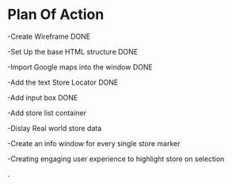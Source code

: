 # Plan Of Action

-Create Wireframe DONE

-Set Up the base HTML structure DONE

-Import Google maps into the window DONE

-Add the text Store Locator DONE

-Add input box DONE

-Add store list container
 
-Dislay Real world store data

-Create an info window for every single store marker

-Creating engaging user experience to highlight store on selection

.

